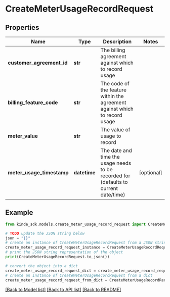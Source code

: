 # CreateMeterUsageRecordRequest


## Properties

Name | Type | Description | Notes
------------ | ------------- | ------------- | -------------
**customer_agreement_id** | **str** | The billing agreement against which to record usage | 
**billing_feature_code** | **str** | The code of the feature within the agreement against which to record usage | 
**meter_value** | **str** | The value of usage to record | 
**meter_usage_timestamp** | **datetime** | The date and time the usage needs to be recorded for (defaults to current date/time) | [optional] 

## Example

```python
from kinde_sdk.models.create_meter_usage_record_request import CreateMeterUsageRecordRequest

# TODO update the JSON string below
json = "{}"
# create an instance of CreateMeterUsageRecordRequest from a JSON string
create_meter_usage_record_request_instance = CreateMeterUsageRecordRequest.from_json(json)
# print the JSON string representation of the object
print(CreateMeterUsageRecordRequest.to_json())

# convert the object into a dict
create_meter_usage_record_request_dict = create_meter_usage_record_request_instance.to_dict()
# create an instance of CreateMeterUsageRecordRequest from a dict
create_meter_usage_record_request_from_dict = CreateMeterUsageRecordRequest.from_dict(create_meter_usage_record_request_dict)
```
[[Back to Model list]](../README.md#documentation-for-models) [[Back to API list]](../README.md#documentation-for-api-endpoints) [[Back to README]](../README.md)


